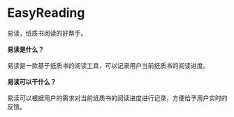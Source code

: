 # EasyReading
易读，纸质书阅读的好帮手。</br></br>
**易读是什么？**</br></br>
易读是一款基于纸质书的阅读工具，可以记录用户当前纸质书的阅读进度。</br></br>
**易读可以干什么？**</br></br>
易读可以根据用户的需求对当前纸质书的阅读进度进行记录，方便给予用户实时的反馈。</br></br>
